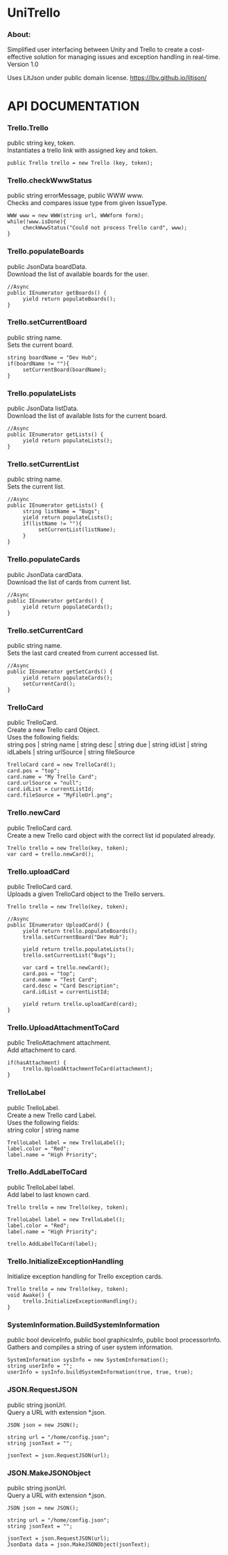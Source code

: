 # UniTrello #


### About: ###

Simplified user interfacing between Unity and Trello to create a cost-effective solution for managing issues and exception handling in real-time.
Version 1.0

Uses LitJson under public domain license. https://lbv.github.io/litjson/

# API DOCUMENTATION #

### Trello.Trello ###
public string key, token.<br/>
Instantiates a trello link with assigned key and token.
```
public Trello trello = new Trello (key, token);
```

### Trello.checkWwwStatus ###
public string errorMessage, public WWW www.<br/>
Checks and compares issue type from given IssueType.
```
WWW www = new WWW(string url, WWWform form);
while(!www.isDone){
     checkWwwStatus("Could not process Trello card", www);
}
```

### Trello.populateBoards ###
public JsonData boardData.<br/>
Download the list of available boards for the user.
```
//Async
public IEnumerator getBoards() {
     yield return populateBoards();
}
```

### Trello.setCurrentBoard ###
public string name.<br/>
Sets the current board.
```
string boardName = "Dev Hub";
if(boardName != ""){
     setCurrentBoard(boardName);
}
```

### Trello.populateLists ###
public JsonData listData.<br/>
Download the list of available lists for the current board.
```
//Async
public IEnumerator getLists() {
     yield return populateLists();
}
```

### Trello.setCurrentList ###
public string name.<br/>
Sets the current list.
```
//Async
public IEnumerator getLists() {
     string listName = "Bugs";
     yield return populateLists();
     if(listName != ""){
          setCurrentList(listName);
     }
}
```

### Trello.populateCards ###
public JsonData cardData.<br/>
Download the list of cards from current list.
```
//Async
public IEnumerator getCards() {
     yield return populateCards();
}
```

### Trello.setCurrentCard ###
public string name.<br/>
Sets the last card created from current accessed list.
```
//Async
public IEnumerator getSetCards() {
     yield return populateCards();
     setCurrentCard();
}
```

### TrelloCard ###
public TrelloCard.<br/>
Create a new Trello card Object.<br/>
Uses the following fields:<br/>
string pos | string name | string desc | string due | string idList | string idLabels | string urlSource | string fileSource
```
TrelloCard card = new TrelloCard();
card.pos = "top";
card.name = "My Trello Card";
card.urlSource = "null";
card.idList = currentListId;
card.fileSource = "MyFileUrl.png";
```

### Trello.newCard ###
public TrelloCard card.<br/>
Create a new Trello card object with the correct list id populated already.
```
Trello trello = new Trello(key, token);
var card = trello.newCard();
```
### Trello.uploadCard ###
public TrelloCard card.<br/>
Uploads a given TrelloCard object to the Trello servers.
```
Trello trello = new Trello(key, token);
                    
//Async
public IEnumerator UploadCard() {
     yield return trello.populateBoards();
     trello.setCurrentBoard("Dev Hub");
                    
     yield return trello.populateLists();
     trello.setCurrentList("Bugs");
                    
     var card = trello.newCard();
     card.pos = "top";
     card.name = "Test Card";
     card.desc = "Card Description";
     card.idList = currentListId;
                    
     yield return trello.uploadCard(card);
}
```

### Trello.UploadAttachmentToCard ###
public TrelloAttachment attachment.<br/>
Add attachment to card.
```
if(hasAttachment) {
     trello.UploadAttachmentToCard(attachment);
}
```

### TrelloLabel ###
public TrelloLabel.<br/>
Create a new Trello card Label.<br/>
Uses the following fields:<br/>
string color | string name
```
TrelloLabel label = new TrelloLabel();
label.color = "Red";
label.name = "High Priority";
```

### Trello.AddLabelToCard ###
public TrelloLabel label.<br/>
Add label to last known card.
```
Trello trello = new Trello(key, token);

TrelloLabel label = new TrelloLabel();
label.color = "Red";
label.name = "High Priority";

trello.AddLabelToCard(label);
```

### Trello.InitializeExceptionHandling ###
Initialize exception handling for Trello exception cards.
```
Trello trello = new Trello(key, token);
void Awake() {
     trello.InitializeExceptionHandling();
}
```

### SystemInformation.BuildSystemInformation ###
public bool deviceInfo, public bool graphicsInfo, public bool processorInfo.<br/>
Gathers and compiles a string of user system information.
```
SystemInformation sysInfo = new SystemInformation();
string userInfo = "";
userInfo = sysInfo.buildSystemInformation(true, true, true);
```

### JSON.RequestJSON ###
public string jsonUrl.<br/>
Query a URL with extension *.json.
```
JSON json = new JSON();

string url = "/home/config.json";
string jsonText = "";

jsonText = json.RequestJSON(url);
```

### JSON.MakeJSONObject ###
public string jsonUrl.<br/>
Query a URL with extension *.json.
```
JSON json = new JSON();

string url = "/home/config.json";
string jsonText = "";

jsonText = json.RequestJSON(url);
JsonData data = json.MakeJSONObject(jsonText);
```
